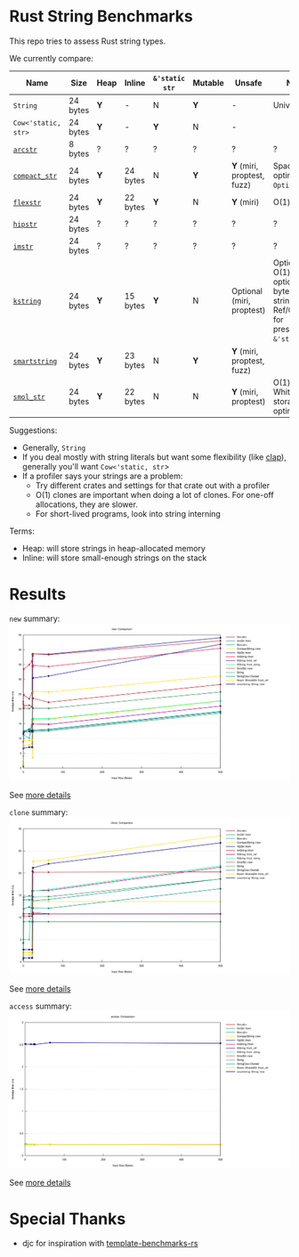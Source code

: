 # Rust String Benchmarks

This repo tries to assess Rust string types.

We currently compare:

Name                                                  | Size     |Heap  | Inline   | `&'static str` | Mutable | Unsafe | Notes
------------------------------------------------------|----------|------|----------|----------------|---------|--------|-----
`String`                                              | 24 bytes | **Y** | \-       | N              | **Y**   | \-     | Universal
`Cow<'static, str>`                                   | 24 bytes | **Y** | \-       | **Y**          | N       | \-     |
[`arcstr`](https://crates.io/crates/arcstr)           | 8 bytes  | ?     | ?        | ?              | ?       | ?  | ?
[`compact_str`](https://crates.io/crates/compact_str) | 24 bytes | **Y** | 24 bytes | N              | **Y**   | **Y** (miri, proptest, fuzz)  | Space optimized for `Option<_>`
[`flexstr`](https://crates.io/crates/flexstr)         | 24 bytes | **Y** | 22 bytes | **Y**          | N       | **Y** (miri) | O(1) clone
[`hipstr`](https://crates.io/crates/hipstr)           | 24 bytes | ?     | ?        | ?              | ?       | ?  | ?
[`imstr`](https://crates.io/crates/imstr)             | 24 bytes | ?     | ?        | ?              | ?       | ?  | ?
[`kstring`](https://crates.io/crates/kstring)         | 24 bytes | **Y** | 15 bytes | **Y**          | N       | Optional (miri, proptest)  | Optional O(1) clone, optional 22 byte small string, Ref/Cow API for preserving `&'static str`
[`smartstring`](https://crates.io/crates/smartstring) | 24 bytes | **Y** | 23 bytes | N              | **Y**   | **Y** (miri, proptest, fuzz)  |
[`smol_str`](https://crates.io/crates/smol_str)       | 24 bytes | **Y** | 22 bytes | N              | N       | **Y** (miri, proptest)  | O(1) clone, Whitespace storage optimizations

Suggestions:
- Generally, `String`
- If you deal mostly with string literals but want some flexibility (like
  [clap](https://github.com/clap-rs/clap/)), generally you'll want
  `Cow<'static, str`>
- If a profiler says your strings are a problem:
  - Try different crates and settings for that crate out with a profiler
  - O(1) clones are important when doing a lot of clones.  For one-off allocations, they are slower.
  - For short-lived programs, look into string interning

Terms:
- Heap: will store strings in heap-allocated memory
- Inline: will store small-enough strings on the stack

# Results

`new` summary:
[![`new`](runs/2023-08-16/new/report/lines.svg)](https://htmlpreview.github.io/?https://github.com/epage/string-benchmarks-rs/blob/master/runs/2023-08-16/new/report/index.html)

See [more details](https://htmlpreview.github.io/?https://github.com/epage/string-benchmarks-rs/blob/master/runs/2023-08-16/new/report/index.html)

`clone` summary:
[![`clone`](runs/2023-08-16/clone/report/lines.svg)](https://htmlpreview.github.io/?https://github.com/epage/string-benchmarks-rs/blob/master/runs/2023-08-16/clone/report/index.html)

See [more details](https://htmlpreview.github.io/?https://github.com/epage/string-benchmarks-rs/blob/master/runs/2023-08-16/clone/report/index.html)

`access` summary:
[![`access`](runs/2023-08-16/access/report/lines.svg)](https://htmlpreview.github.io/?https://github.com/epage/string-benchmarks-rs/blob/master/runs/2023-08-16/access/report/index.html)

See [more details](https://htmlpreview.github.io/?https://github.com/epage/string-benchmarks-rs/blob/master/runs/2023-08-16/access/report/index.html)

# Special Thanks

- djc for inspiration with [template-benchmarks-rs](https://github.com/djc/template-benchmarks-rs)

